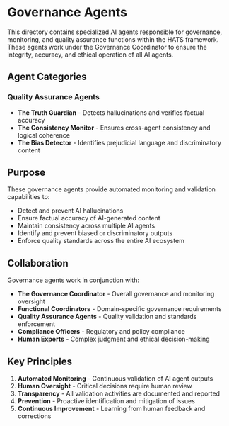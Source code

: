 # Governance Agents

This directory contains specialized AI agents responsible for governance, monitoring, and quality assurance functions within the HATS framework. These agents work under the Governance Coordinator to ensure the integrity, accuracy, and ethical operation of all AI agents.

## Agent Categories

### Quality Assurance Agents
- **The Truth Guardian** - Detects hallucinations and verifies factual accuracy
- **The Consistency Monitor** - Ensures cross-agent consistency and logical coherence
- **The Bias Detector** - Identifies prejudicial language and discriminatory content

## Purpose

These governance agents provide automated monitoring and validation capabilities to:
- Detect and prevent AI hallucinations
- Ensure factual accuracy of AI-generated content
- Maintain consistency across multiple AI agents
- Identify and prevent biased or discriminatory outputs
- Enforce quality standards across the entire AI ecosystem

## Collaboration

Governance agents work in conjunction with:
- **The Governance Coordinator** - Overall governance and monitoring oversight
- **Functional Coordinators** - Domain-specific governance requirements
- **Quality Assurance Agents** - Quality validation and standards enforcement
- **Compliance Officers** - Regulatory and policy compliance
- **Human Experts** - Complex judgment and ethical decision-making

## Key Principles

1. **Automated Monitoring** - Continuous validation of AI agent outputs
2. **Human Oversight** - Critical decisions require human review
3. **Transparency** - All validation activities are documented and reported
4. **Prevention** - Proactive identification and mitigation of issues
5. **Continuous Improvement** - Learning from human feedback and corrections